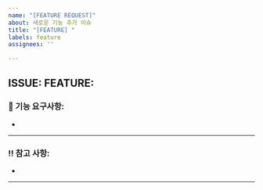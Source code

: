 ```yaml
---
name: "[FEATURE REQUEST]"
about: 새로운 기능 추가 이슈
title: "[FEATURE] "
labels: feature
assignees: ''

---
```


## ISSUE: FEATURE:

### 📢 기능 요구사항:
- 

---

### ‼️ 참고 사항:
- 

---
